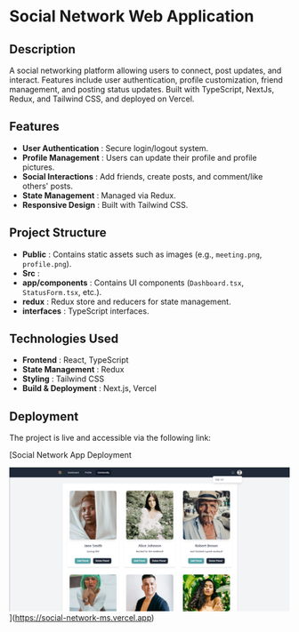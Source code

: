 # Social Network Web Application

## Description

A social networking platform allowing users to connect, post updates, and interact. Features include user authentication, profile customization, friend management, and posting status updates. Built with TypeScript, NextJs, Redux, and Tailwind CSS, and deployed on Vercel.

## Features

- **User Authentication** : Secure login/logout system.
- **Profile Management** : Users can update their profile and profile pictures.
- **Social Interactions** : Add friends, create posts, and comment/like others' posts.
- **State Management** : Managed via Redux.
- **Responsive Design** : Built with Tailwind CSS.

## Project Structure

- **Public** : Contains static assets such as images (e.g., `meeting.png`, `profile.png`).
- **Src** :
- **app/components** : Contains UI components (`Dashboard.tsx`, `StatusForm.tsx`, etc.).
- **redux** : Redux store and reducers for state management.
- **interfaces** : TypeScript interfaces.

## Technologies Used

- **Frontend** : React, TypeScript
- **State Management** : Redux
- **Styling** : Tailwind CSS
- **Build & Deployment** : Next.js, Vercel

## Deployment

The project is live and accessible via the following link:

[Social Network App Deployment

![1727986550837](image/README/1727986550837.png)](https://social-network-ms.vercel.app)
